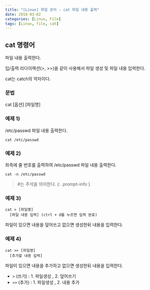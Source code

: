 ```yaml
---
title: "[Linux] 파일 관리 - cat 파일 내용 출력"
date: 2018-03-02
categories: [Linux, File]
tags: [Linux, file, cat]
---
```


## cat 명령어
파일 내용 출력한다.

입/출력 리다이렉션(>, >>)을 같이 사용해서 파일 생성 및 파일 내용 입력한다.

cat는 catch의 약자이다.

### 문법
cat [옵션] [파일명]

### 예제 1)
/etc/passwd 파일 내용 출력한다.
```
cat /etc/passwd
```

### 예제 2)
좌측에 줄 번호를 출력하여 /etc/passwd 파일 내용 출력한다.
```
cat -n /etc/passwd
```

> #는 주석을 의미한다.
{: .prompt-info }

### 예제 3)
```
cat > [파일명]
  [파일 내용 입력] (ctrl + d를 누르면 입력 완료)
```

파일이 있으면 내용을 덮어쓰고 없으면 생성한뒤 내용을 입력한다.

### 예제 4)
```
cat >> [파일명]
  [추가할 내용 입력]
```

파일이 있으면 내용을 추가하고 없으면 생성한뒤 내용을 입력한다.

- `>` (쓰기) : 1. 파일생성 , 2. 덮어쓰기
- `>>` (추가) : 1. 파일생성 , 2. 내용 추가